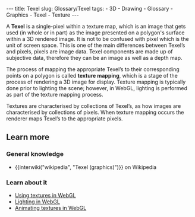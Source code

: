 --- title: Texel slug: Glossary/Texel tags: - 3D - Drawing - Glossary - Graphics - Texel - Texture ---

A **Texel** is a single-pixel within a texture map, which is an image that gets used (in whole or in part) as the image presented on a polygon's surface within a 3D rendered image. It is not to be confused with pixel which is the unit of screen space. This is one of the main differences between Texel’s and pixels, pixels are image data. Texel components are made up of subjective data, therefore they can be an image as well as a depth map.

The process of mapping the appropriate Texel’s to their corresponding points on a polygon is called **texture mapping**, which is a stage of the process of rendering a 3D image for display. Texture mapping is typically done prior to lighting the scene; however, in WebGL, lighting is performed as part of the texture mapping process.

Textures are characterised by collections of Texel’s, as how images are characterised by collections of pixels. When texture mapping occurs the renderer maps Texel’s to the appropriate pixels.

Learn more
----------

### General knowledge

-   {{interwiki("wikipedia", "Texel (graphics)")}} on Wikipedia

### Learn about it

-   [Using textures in WebGL](/en-US/docs/Web/API/WebGL_API/Tutorial/Using_textures_in_WebGL)
-   [Lighting in WebGL](/en-US/docs/Web/API/WebGL_API/Tutorial/Lighting_in_WebGL)
-   [Animating textures in WebGL](/en-US/docs/Web/API/WebGL_API/Tutorial/Animating_textures_in_WebGL)
